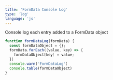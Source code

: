 ```yaml
---
title: 'FormData Console Log'
type: 'log'
language: 'js'
---
```


Console log each entry added to a FormData object

<!--more-->

```js
function formDataLog(formData) {
  const formDataObject = {};
  formData.forEach((value, key) => {
    formDataObject[key] = value;
  })
  console.warn('FormDataLog')
  console.table(formDataObject)
}
```
